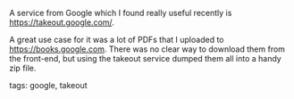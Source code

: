 A service from Google which I found really useful recently is
https://takeout.google.com/.

A great use case for it was a lot of PDFs that I uploaded to
https://books.google.com. There was no clear way to download them from the
front-end, but using the takeout service dumped them all into a handy zip file.

tags: google, takeout